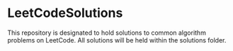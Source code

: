 # LeetCodeSolutions

This repository is designated to hold solutions to common algorithm problems on LeetCode. 
All solutions will be held within the solutions folder. 

